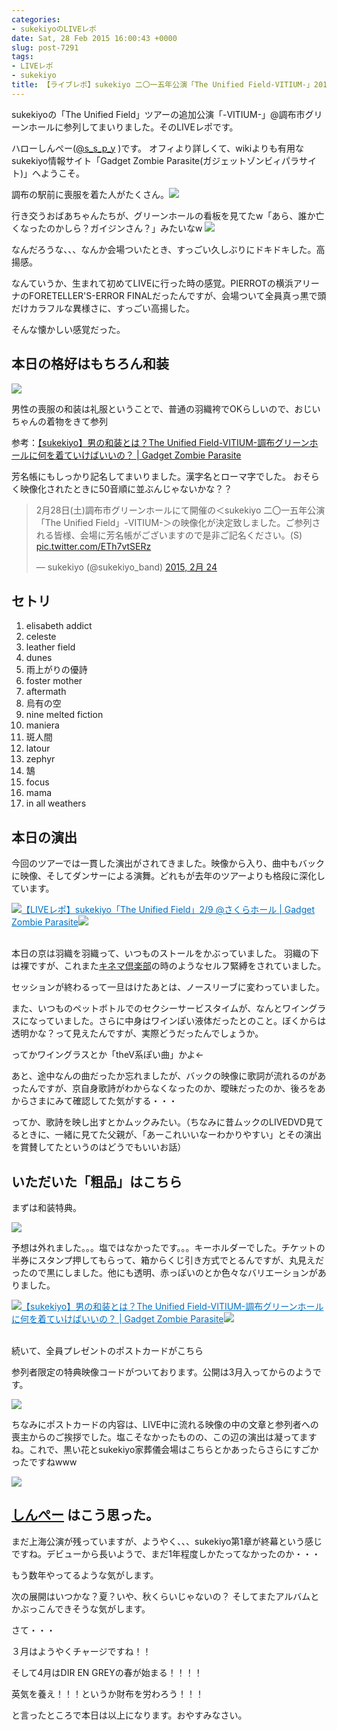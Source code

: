 ```yaml
---
categories:
- sukekiyoのLIVEレポ
date: Sat, 28 Feb 2015 16:00:43 +0000
slug: post-7291
tags:
- LIVEレポ
- sukekiyo
title: 【ライブレポ】sukekiyo 二〇一五年公演「The Unified Field-VITIUM-」2015_2_28＠調布市グリーンホール
---
```


sukekiyoの「The Unified Field」ツアーの追加公演「-VITIUM-」@調布市グリーンホールに参列してまいりました。そのLIVEレポです。

<!--more-->


ハローしんぺー(<a href="https://twitter.com/s_s_p_y" target="_blank">@s_s_p_y</a> )です。
オフィより詳しくて、wikiよりも有用なsukekiyo情報サイト「Gadget Zombie Parasite(ガジェットゾンビィパラサイト)」へようこそ。

調布の駅前に喪服を着た人がたくさん。![](images/e682443b85c9a040317b270200c402df.jpg)

行き交うおばあちゃんたちが、グリーンホールの看板を見てたw「あら、誰か亡くなったのかしら？ガイジンさん？」みたいなw
![](images/8ba366de8c92093903e1bec359487e34.jpg)


なんだろうな、、、なんか会場ついたとき、すっごい久しぶりにドキドキした。高揚感。

なんていうか、生まれて初めてLIVEに行った時の感覚。PIERROTの横浜アリーナのFORETELLER'S-ERROR FINALだったんですが、会場ついて全員真っ黒で頭だけカラフルな異様さに、すっごい高揚した。

そんな懐かしい感覚だった。



<h2>本日の格好はもちろん和装</h2>

![](images/3bce2a4345a8df414e16e67e167d12b7.jpg)

男性の喪服の和装は礼服ということで、普通の羽織袴でOKらしいので、おじいちゃんの着物をきて参列

参考：<a href="https://www.warawareotoko.com/2015/02/16/post-7165/">【sukekiyo】男の和装とは？The Unified Field-VITIUM-調布グリーンホールに何を着ていけばいいの？ | Gadget Zombie Parasite</a>


芳名帳にもしっかり記名してまいりました。漢字名とローマ字でした。
おそらく映像化されたときに50音順に並ぶんじゃないかな？？

<blockquote class="twitter-tweet" lang="ja"><p>2月28日(土)調布市グリーンホールにて開催の＜sukekiyo 二〇一五年公演「The Unified Field」-VITIUM-＞の映像化が決定致しました。ご参列される皆様、会場に芳名帳がございますので是非ご記名ください。(S) <a href="http://t.co/ETh7vtSERz">pic.twitter.com/ETh7vtSERz</a></p>&mdash; sukekiyo (@sukekiyo_band) <a href="https://twitter.com/sukekiyo_band/status/570187627522969600">2015, 2月 24</a></blockquote>
<script async src="//platform.twitter.com/widgets.js" charset="utf-8"></script>


<h2>セトリ</h2>

1. elisabeth addict
2. celeste
3. leather field
4. dunes
5. 雨上がりの優詩
6. foster mother
7. aftermath
8. 烏有の空
9. nine melted fiction
10. maniera
11. 斑人間
12. latour
13. zephyr
14. 鵠
15. focus
16. mama
17. in all weathers

<h2>本日の演出</h2>

今回のツアーでは一貫した演出がされてきました。映像から入り、曲中もバックに映像、そしてダンサーによる演舞。どれもが去年のツアーよりも格段に深化しています。

<a href="https://www.warawareotoko.com/2015/02/10/post-7144/" target="_blank">![](images/)</a><a style="color:#0070C5;" href="https://www.warawareotoko.com/2015/02/10/post-7144/" target="_blank">【LIVEレポ】sukekiyo「The Unified Field」2/9 @さくらホール | Gadget Zombie Parasite</a><a href="http://b.hatena.ne.jp/entry/https://www.warawareotoko.com/2015/02/10/post-7144/" target="_blank">![](images/)</a><br style="clear:both;" /><br>

本日の京は羽織を羽織って、いつものストールをかぶっていました。
羽織の下は裸ですが、これまた<a href="https://www.warawareotoko.com/2014/10/17/post-6429/">キネマ倶楽部</a>の時のようなセルフ緊縛をされていました。

セッションが終わるって一旦はけたあとは、ノースリーブに変わっていました。

また、いつものペットボトルでのセクシーサービスタイムが、なんとワイングラスになっていました。さらに中身はワインぽい液体だったとのこと。ぼくからは透明かな？って見えたんですが、実際どうだったんでしょうか。

ってかワイングラスとか「theV系ぽい曲」かよ←

あと、途中なんの曲だったか忘れましたが、バックの映像に歌詞が流れるのがあったんですが、京自身歌詩がわからなくなったのか、曖昧だったのか、後ろをあからさまにみて確認してた気がする・・・

ってか、歌詩を映し出すとかムックみたい。（ちなみに昔ムックのLIVEDVD</a>見てるときに、一緒に見てた父親が、「あーこれいいなーわかりやすい」とその演出を賞賛してたというのはどうでもいいお話）

<h2>いただいた「粗品」はこちら</h2>

まずは和装特典。

![](images/224777d5718840123aa7f0f760f94e76.jpg)

予想は外れました。。。塩ではなかったです。。。キーホルダーでした。チケットの半券にスタンプ押してもらって、箱からくじ引き方式でとるんですが、丸見えだったので黒にしました。他にも透明、赤っぽいのとか色々なバリエーションがありました。

<a href="https://www.warawareotoko.com/2015/02/16/post-7165/" target="_blank">![](images/)</a><a style="color:#0070C5;" href="https://www.warawareotoko.com/2015/02/16/post-7165/" target="_blank">【sukekiyo】男の和装とは？The Unified Field-VITIUM-調布グリーンホールに何を着ていけばいいの？ | Gadget Zombie Parasite</a><a href="http://b.hatena.ne.jp/entry/https://www.warawareotoko.com/2015/02/16/post-7165/" target="_blank">![](images/)</a><br style="clear:both;" /><br>


続いて、全員プレゼントのポストカードがこちら

参列者限定の特典映像コードがついております。公開は3月入ってからのようです。

![](images/20c43983fd060a4d961cdf40f76acc84.jpg)

ちなみにポストカードの内容は、LIVE中に流れる映像の中の文章と参列者への喪主からのご挨拶でした。塩こそなかったものの、この辺の演出は凝ってますね。これで、黒い花とsukekiyo家葬儀会場はこちらとかあったらさらにすごかったですねwww

![](images/b8cec16fa8a296e58d24a79668c9e914.jpg)



<h2><a href="https://twitter.com/s_s_p_y" target="_blank">しんぺー</a> はこう思った。</h2>

まだ上海公演が残っていますが、ようやく、、、sukekiyo第1章が終幕という感じですね。デビューから長いようで、まだ1年程度しかたってなかったのか・・・

もう数年やってるような気がします。

次の展開はいつかな？夏？いや、秋くらいじゃないの？
そしてまたアルバムとかぶっこんできそうな気がします。

さて・・・

３月はようやくチャージですね！！

そして4月はDIR EN GREYの春が始まる！！！！

英気を養え！！！というか財布を労わろう！！！

と言ったところで本日は以上になります。おやすみなさい。